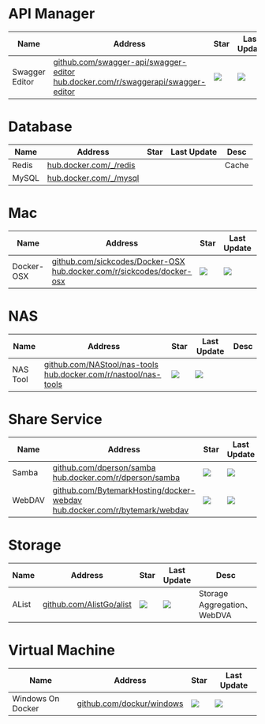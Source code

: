 # API Manager
Name| Address | Star| Last Update| Desc
-|-|-|-|-|
Swagger Editor|[github.com/swagger-api/swagger-editor](https://github.com/swagger-api/swagger-editor)<br/>[hub.docker.com/r/swaggerapi/swagger-editor](https://hub.docker.com/r/swaggerapi/swagger-editor)|<img src="https://img.shields.io/github/stars/swagger-api/swagger-editor?style=for-the-badge" />|<img src="https://img.shields.io/github/last-commit/swagger-api/swagger-editor?style=for-the-badge" />|


# Database
Name| Address | Star| Last Update| Desc
-|-|-|-|-|
Redis|[hub.docker.com/_/redis](https://hub.docker.com/_/redis)|||Cache
MySQL|[hub.docker.com/_/mysql](https://hub.docker.com/_/mysql)|||

# Mac
Name| Address | Star| Last Update|Desc
-|-|-|-|-|
Docker-OSX|[github.com/sickcodes/Docker-OSX](https://github.com/sickcodes/Docker-OSX)<br/>[hub.docker.com/r/sickcodes/docker-osx](https://hub.docker.com/r/sickcodes/docker-osx)|<img src="https://img.shields.io/github/stars/sickcodes/Docker-OSX?style=for-the-badge" />|<img src="https://img.shields.io/github/last-commit/sickcodes/Docker-OSX?style=for-the-badge" />|

# NAS
Name| Address | Star| Last Update|Desc
-|-|-|-|-|
NAS Tool|[github.com/NAStool/nas-tools](https://github.com/NAStool/nas-tools)<br/>[hub.docker.com/r/nastool/nas-tools](https://hub.docker.com/r/nastool/nas-tools)|<img src="https://img.shields.io/github/stars/NAStool/nas-tools?style=for-the-badge" />|<img src="https://img.shields.io/github/last-commit/NAStool/nas-tools?style=for-the-badge" />|

# Share Service
Name| Address | Star| Last Update|Desc
-|-|-|-|-|
Samba|[github.com/dperson/samba](https://github.com/dperson/samba)<br/>[hub.docker.com/r/dperson/samba](https://hub.docker.com/r/dperson/samba)|<img src="https://img.shields.io/github/stars/dperson/samba?style=for-the-badge" />|<img src="https://img.shields.io/github/last-commit/dperson/samba?style=for-the-badge" />|SMB Protocol
WebDAV|[github.com/BytemarkHosting/docker-webdav](https://github.com/BytemarkHosting/docker-webdav)<br/>[hub.docker.com/r/bytemark/webdav](https://hub.docker.com/r/bytemark/webdav)|<img src="https://img.shields.io/github/stars/BytemarkHosting/docker-webdav?style=for-the-badge" />|<img src="https://img.shields.io/github/last-commit/BytemarkHosting/docker-webdav?style=for-the-badge" />|WebDAV  Protocol

# Storage
Name| Address | Star| Last Update|Desc
-|-|-|-|-|
AList|[github.com/AlistGo/alist](https://github.com/AlistGo/alist)|<img src="https://img.shields.io/github/stars/AlistGo/alist?style=for-the-badge" />|<img src="https://img.shields.io/github/last-commit/AlistGo/alist?style=for-the-badge" />|Storage Aggregation、WebDVA

# Virtual Machine
Name| Address | Star| Last Update
-|-|-|-|
Windows On Docker|[github.com/dockur/windows](https://github.com/dockur/windows)|<img src="https://img.shields.io/github/stars/dockur/windows?style=for-the-badge" />|<img src="https://img.shields.io/github/last-commit/dockur/windows?style=for-the-badge" />
